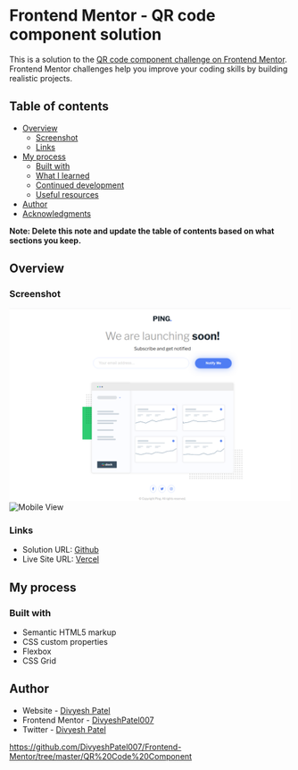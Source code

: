 # Frontend Mentor - QR code component solution

This is a solution to the [QR code component challenge on Frontend Mentor](https://www.frontendmentor.io/challenges/qr-code-component-iux_sIO_H). Frontend Mentor challenges help you improve your coding skills by building realistic projects. 

## Table of contents

- [Overview](#overview)
  - [Screenshot](#screenshot)
  - [Links](#links)
- [My process](#my-process)
  - [Built with](#built-with)
  - [What I learned](#what-i-learned)
  - [Continued development](#continued-development)
  - [Useful resources](#useful-resources)
- [Author](#author)
- [Acknowledgments](#acknowledgments)

**Note: Delete this note and update the table of contents based on what sections you keep.**

## Overview

### Screenshot

![Desktop View](./ScreenShot/Screenshot-Desktop.png)
![Mobile View](./ScreenShot/Screenshot-Mobile.png)



### Links

- Solution URL: [Github](https://github.com/DivyeshPatel007/Frontend-Mentor/tree/master/coming%20soon%20page)
- Live Site URL: [Vercel](https://frontend-mentor-gqv8.vercel.app/)

## My process

### Built with

- Semantic HTML5 markup
- CSS custom properties
- Flexbox
- CSS Grid



## Author

- Website - [Divyesh Patel](https://divyeshpatel007.github.io/DivyeshPatel.github.io/index.html)
- Frontend Mentor - [DivyeshPatel007](https://www.frontendmentor.io/profile/DivyeshPatel007)
- Twitter - [Divyesh Patel](https://twitter.com/Divpatel09)

https://github.com/DivyeshPatel007/Frontend-Mentor/tree/master/QR%20Code%20Component
